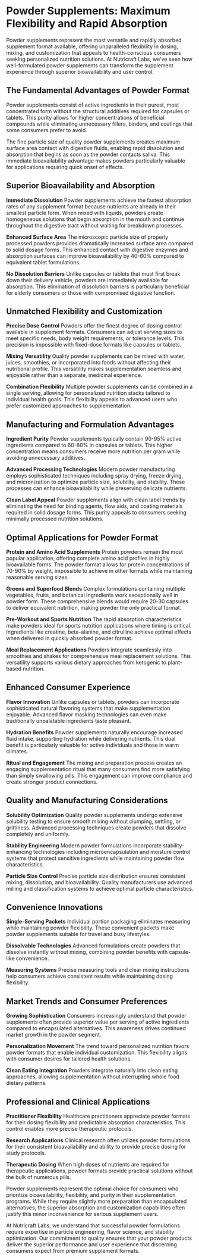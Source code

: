 # Powder Supplements: Maximum Flexibility and Rapid Absorption

Powder supplements represent the most versatile and rapidly absorbed supplement format available, offering unparalleled flexibility in dosing, mixing, and customization that appeals to health-conscious consumers seeking personalized nutrition solutions. At Nutricraft Labs, we've seen how well-formulated powder supplements can transform the supplement experience through superior bioavailability and user control.

## The Fundamental Advantages of Powder Format

Powder supplements consist of active ingredients in their purest, most concentrated form without the structural additives required for capsules or tablets. This purity allows for higher concentrations of beneficial compounds while eliminating unnecessary fillers, binders, and coatings that some consumers prefer to avoid.

The fine particle size of quality powder supplements creates maximum surface area contact with digestive fluids, enabling rapid dissolution and absorption that begins as soon as the powder contacts saliva. This immediate bioavailability advantage makes powders particularly valuable for applications requiring quick onset of effects.

## Superior Bioavailability and Absorption

**Immediate Dissolution**
Powder supplements achieve the fastest absorption rates of any supplement format because nutrients are already in their smallest particle form. When mixed with liquids, powders create homogeneous solutions that begin absorption in the mouth and continue throughout the digestive tract without waiting for breakdown processes.

**Enhanced Surface Area**
The microscopic particle size of properly processed powders provides dramatically increased surface area compared to solid dosage forms. This enhanced contact with digestive enzymes and absorption surfaces can improve bioavailability by 40-60% compared to equivalent tablet formulations.

**No Dissolution Barriers**
Unlike capsules or tablets that must first break down their delivery vehicle, powders are immediately available for absorption. This elimination of dissolution barriers is particularly beneficial for elderly consumers or those with compromised digestive function.

## Unmatched Flexibility and Customization

**Precise Dose Control**
Powders offer the finest degree of dosing control available in supplement formats. Consumers can adjust serving sizes to meet specific needs, body weight requirements, or tolerance levels. This precision is impossible with fixed-dose formats like capsules or tablets.

**Mixing Versatility**
Quality powder supplements can be mixed with water, juices, smoothies, or incorporated into foods without affecting their nutritional profile. This versatility makes supplementation seamless and enjoyable rather than a separate, medicinal experience.

**Combination Flexibility**
Multiple powder supplements can be combined in a single serving, allowing for personalized nutrition stacks tailored to individual health goals. This flexibility appeals to advanced users who prefer customized approaches to supplementation.

## Manufacturing and Formulation Advantages

**Ingredient Purity**
Powder supplements typically contain 90-95% active ingredients compared to 60-80% in capsules or tablets. This higher concentration means consumers receive more nutrition per gram while avoiding unnecessary additives.

**Advanced Processing Technologies**
Modern powder manufacturing employs sophisticated techniques including spray drying, freeze drying, and micronization to optimize particle size, solubility, and stability. These processes can enhance bioavailability while preserving delicate nutrients.

**Clean Label Appeal**
Powder supplements align with clean label trends by eliminating the need for binding agents, flow aids, and coating materials required in solid dosage forms. This purity appeals to consumers seeking minimally processed nutrition solutions.

## Optimal Applications for Powder Format

**Protein and Amino Acid Supplements**
Protein powders remain the most popular application, offering complete amino acid profiles in highly bioavailable forms. The powder format allows for protein concentrations of 70-90% by weight, impossible to achieve in other formats while maintaining reasonable serving sizes.

**Greens and Superfood Blends**
Complex formulations containing multiple vegetables, fruits, and botanical ingredients work exceptionally well in powder form. These comprehensive blends would require 20-30 capsules to deliver equivalent nutrition, making powder the only practical format.

**Pre-Workout and Sports Nutrition**
The rapid absorption characteristics make powders ideal for sports nutrition applications where timing is critical. Ingredients like creatine, beta-alanine, and citrulline achieve optimal effects when delivered in quickly absorbed powder format.

**Meal Replacement Applications**
Powders integrate seamlessly into smoothies and shakes for comprehensive meal replacement solutions. This versatility supports various dietary approaches from ketogenic to plant-based nutrition.

## Enhanced Consumer Experience

**Flavor Innovation**
Unlike capsules or tablets, powders can incorporate sophisticated natural flavoring systems that make supplementation enjoyable. Advanced flavor masking technologies can even make traditionally unpalatable ingredients taste pleasant.

**Hydration Benefits**
Powder supplements naturally encourage increased fluid intake, supporting hydration while delivering nutrients. This dual benefit is particularly valuable for active individuals and those in warm climates.

**Ritual and Engagement**
The mixing and preparation process creates an engaging supplementation ritual that many consumers find more satisfying than simply swallowing pills. This engagement can improve compliance and create stronger product connections.

## Quality and Manufacturing Considerations

**Solubility Optimization**
Quality powder supplements undergo extensive solubility testing to ensure smooth mixing without clumping, settling, or grittiness. Advanced processing techniques create powders that dissolve completely and uniformly.

**Stability Engineering**
Modern powder formulations incorporate stability-enhancing technologies including microencapsulation and moisture control systems that protect sensitive ingredients while maintaining powder flow characteristics.

**Particle Size Control**
Precise particle size distribution ensures consistent mixing, dissolution, and bioavailability. Quality manufacturers use advanced milling and classification systems to achieve optimal particle characteristics.

## Convenience Innovations

**Single-Serving Packets**
Individual portion packaging eliminates measuring while maintaining powder flexibility. These convenient packets make powder supplements suitable for travel and busy lifestyles.

**Dissolvable Technologies**
Advanced formulations create powders that dissolve instantly without mixing, combining powder benefits with capsule-like convenience.

**Measuring Systems**
Precise measuring tools and clear mixing instructions help consumers achieve consistent results while maintaining dosing flexibility.

## Market Trends and Consumer Preferences

**Growing Sophistication**
Consumers increasingly understand that powder supplements often provide superior value per serving of active ingredients compared to encapsulated alternatives. This awareness drives continued market growth in the powder segment.

**Personalization Movement**
The trend toward personalized nutrition favors powder formats that enable individual customization. This flexibility aligns with consumer desires for tailored health solutions.

**Clean Eating Integration**
Powders integrate naturally into clean eating approaches, allowing supplementation without interrupting whole food dietary patterns.

## Professional and Clinical Applications

**Practitioner Flexibility**
Healthcare practitioners appreciate powder formats for their dosing flexibility and predictable absorption characteristics. This control enables more precise therapeutic protocols.

**Research Applications**
Clinical research often utilizes powder formulations for their consistent bioavailability and ability to provide precise dosing for study protocols.

**Therapeutic Dosing**
When high doses of nutrients are required for therapeutic applications, powder formats provide practical solutions without the bulk of numerous pills.

Powder supplements represent the optimal choice for consumers who prioritize bioavailability, flexibility, and purity in their supplementation programs. While they require slightly more preparation than encapsulated alternatives, the superior absorption and customization capabilities often justify this minor inconvenience for serious supplement users.

At Nutricraft Labs, we understand that successful powder formulations require expertise in particle engineering, flavor science, and stability optimization. Our commitment to quality ensures that your powder products deliver the superior performance and user experience that discerning consumers expect from premium supplement formats.